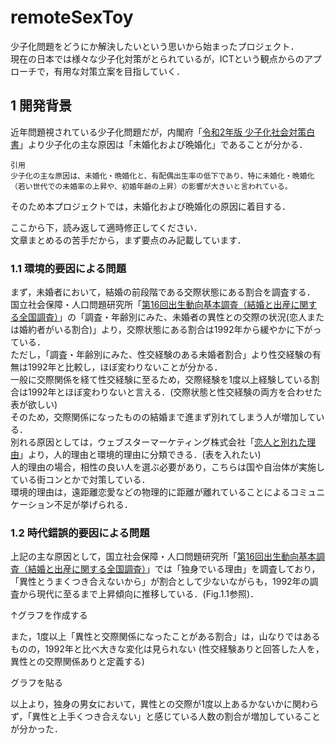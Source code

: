 # remoteSexToy  

少子化問題をどうにか解決したいという思いから始まったプロジェクト．  
現在の日本では様々な少子化対策がとられているが，ICTという観点からのアプローチで，有用な対策立案を目指していく．  

## 1 開発背景  

近年問題視されている少子化問題だが，内閣府「[令和2年版 少子化社会対策白書](https://www8.cao.go.jp/shoushi/shoushika/whitepaper/measures/w-2020/r02webhonpen/html/b1_s2-2-3.html)」より少子化の主な原因は「未婚化および晩婚化」であることが分かる． 

```
引用
少子化の主な原因は、未婚化・晩婚化と、有配偶出生率の低下であり、特に未婚化・晩婚化（若い世代での未婚率の上昇や、初婚年齢の上昇）の影響が大きいと言われている。
```  

そのため本プロジェクトでは，未婚化および晩婚化の原因に着目する．  

ここから下，読み返して適時修正してください．  
文章まとめるの苦手だから，まず要点のみ記載しています．  

### 1.1 環境的要因による問題  

まず，未婚者において，結婚の前段階である交際状態にある割合を調査する．  
国立社会保障・人口問題研究所「[第16回出生動向基本調査（結婚と出産に関する全国調査）](https://www.ipss.go.jp/ps-doukou/j/doukou16/doukou16_gaiyo.asp)」の「調査・年齢別にみた、未婚者の異性との交際の状況(恋人または婚約者がいる割合)」より，交際状態にある割合は1992年から緩やかに下がっている．  
ただし，「調査・年齢別にみた、性交経験のある未婚者割合」より性交経験の有無は1992年と比較し，ほぼ変わりないことが分かる．  
一般に交際関係を経て性交経験に至るため，交際経験を1度以上経験している割合は1992年とほぼ変わりないと言える．(交際状態と性交経験の両方を合わせた表が欲しい)  
そのため，交際関係になったものの結婚まで進まず別れてしまう人が増加している．  
別れる原因としては，ウェブスターマーケティング株式会社「[恋人と別れた理由](https://lovema.jp/koikatsu/couple-hakyoku-ranking)」より，人的理由と環境的理由に分類できる．(表を入れたい)  
人的理由の場合，相性の良い人を選ぶ必要があり，こちらは国や自治体が実施している街コンとかで対策している．  
環境的理由は，遠距離恋愛などの物理的に距離が離れていることによるコミュニケーション不足が挙げられる．  

### 1.2 時代錯誤的要因による問題


上記の主な原因として，国立社会保障・人口問題研究所「[第16回出生動向基本調査（結婚と出産に関する全国調査）](https://www.ipss.go.jp/ps-doukou/j/doukou16/doukou16_gaiyo.asp)」では「独身でいる理由」を調査しており，「異性とうまくつき合えないから」が割合として少ないながらも，1992年の調査から現代に至るまで上昇傾向に推移している．(Fig.1.1参照)．  

↑グラフを作成する  

また，1度以上「異性と交際関係になったことがある割合」は，山なりではあるものの，1992年と比べ大きな変化は見られない
(性交経験ありと回答した人を，異性との交際関係ありと定義する)

グラフを貼る

以上より，独身の男女において，異性との交際が1度以上あるかないかに関わらず，「異性と上手くつき合えない」と感じている人数の割合が増加していることが分かった．

